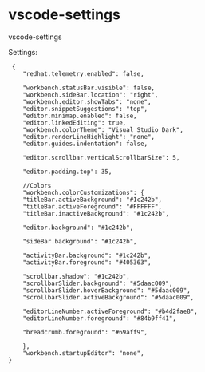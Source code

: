 # vscode-settings
vscode-settings

Settings:

    
     {
        "redhat.telemetry.enabled": false,
    
        "workbench.statusBar.visible": false,
        "workbench.sideBar.location": "right",
        "workbench.editor.showTabs": "none",
        "editor.snippetSuggestions": "top",
        "editor.minimap.enabled": false,
        "editor.linkedEditing": true,
        "workbench.colorTheme": "Visual Studio Dark",
        "editor.renderLineHighlight": "none",
        "editor.guides.indentation": false,
    
        "editor.scrollbar.verticalScrollbarSize": 5,
    
        "editor.padding.top": 35,

        //Colors
        "workbench.colorCustomizations": {
        "titleBar.activeBackground": "#1c242b",
        "titleBar.activeForeground": "#FFFFFF",
        "titleBar.inactiveBackground": "#1c242b",

        "editor.background": "#1c242b", 

        "sideBar.background": "#1c242b",
    
        "activityBar.background": "#1c242b",
        "activityBar.foreground": "#405363",

        "scrollbar.shadow": "#1c242b",
        "scrollbarSlider.background": "#5daac009",
        "scrollbarSlider.hoverBackground": "#5daac009",
        "scrollbarSlider.activeBackground": "#5daac009",

        "editorLineNumber.activeForeground": "#b4d2fae8",
        "editorLineNumber.foreground": "#84b9ff41",

        "breadcrumb.foreground": "#69aff9",

        },
        "workbench.startupEditor": "none",
    }
